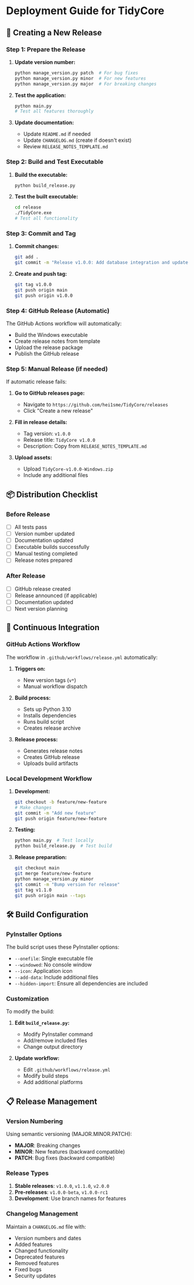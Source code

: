 # Deployment Guide for TidyCore

## 🚀 Creating a New Release

### Step 1: Prepare the Release

1. **Update version number:**
   ```bash
   python manage_version.py patch  # For bug fixes
   python manage_version.py minor  # For new features
   python manage_version.py major  # For breaking changes
   ```

2. **Test the application:**
   ```bash
   python main.py
   # Test all features thoroughly
   ```

3. **Update documentation:**
   - Update `README.md` if needed
   - Update `CHANGELOG.md` (create if doesn't exist)
   - Review `RELEASE_NOTES_TEMPLATE.md`

### Step 2: Build and Test Executable

1. **Build the executable:**
   ```bash
   python build_release.py
   ```

2. **Test the built executable:**
   ```bash
   cd release
   ./TidyCore.exe
   # Test all functionality
   ```

### Step 3: Commit and Tag

1. **Commit changes:**
   ```bash
   git add .
   git commit -m "Release v1.0.0: Add database integration and update system"
   ```

2. **Create and push tag:**
   ```bash
   git tag v1.0.0
   git push origin main
   git push origin v1.0.0
   ```

### Step 4: GitHub Release (Automatic)

The GitHub Actions workflow will automatically:
- Build the Windows executable
- Create release notes from template
- Upload the release package
- Publish the GitHub release

### Step 5: Manual Release (if needed)

If automatic release fails:

1. **Go to GitHub releases page:**
   - Navigate to `https://github.com/hei1sme/TidyCore/releases`
   - Click "Create a new release"

2. **Fill in release details:**
   - Tag version: `v1.0.0`
   - Release title: `TidyCore v1.0.0`
   - Description: Copy from `RELEASE_NOTES_TEMPLATE.md`

3. **Upload assets:**
   - Upload `TidyCore-v1.0.0-Windows.zip`
   - Include any additional files

## 📦 Distribution Checklist

### Before Release
- [ ] All tests pass
- [ ] Version number updated
- [ ] Documentation updated
- [ ] Executable builds successfully
- [ ] Manual testing completed
- [ ] Release notes prepared

### After Release
- [ ] GitHub release created
- [ ] Release announced (if applicable)
- [ ] Documentation updated
- [ ] Next version planning

## 🔄 Continuous Integration

### GitHub Actions Workflow

The workflow in `.github/workflows/release.yml` automatically:

1. **Triggers on:**
   - New version tags (`v*`)
   - Manual workflow dispatch

2. **Build process:**
   - Sets up Python 3.10
   - Installs dependencies
   - Runs build script
   - Creates release archive

3. **Release process:**
   - Generates release notes
   - Creates GitHub release
   - Uploads build artifacts

### Local Development Workflow

1. **Development:**
   ```bash
   git checkout -b feature/new-feature
   # Make changes
   git commit -m "Add new feature"
   git push origin feature/new-feature
   ```

2. **Testing:**
   ```bash
   python main.py  # Test locally
   python build_release.py  # Test build
   ```

3. **Release preparation:**
   ```bash
   git checkout main
   git merge feature/new-feature
   python manage_version.py minor
   git commit -m "Bump version for release"
   git tag v1.1.0
   git push origin main --tags
   ```

## 🛠️ Build Configuration

### PyInstaller Options

The build script uses these PyInstaller options:
- `--onefile`: Single executable file
- `--windowed`: No console window
- `--icon`: Application icon
- `--add-data`: Include additional files
- `--hidden-import`: Ensure all dependencies are included

### Customization

To modify the build:

1. **Edit `build_release.py`:**
   - Modify PyInstaller command
   - Add/remove included files
   - Change output directory

2. **Update workflow:**
   - Edit `.github/workflows/release.yml`
   - Modify build steps
   - Add additional platforms

## 📋 Release Management

### Version Numbering

Using semantic versioning (MAJOR.MINOR.PATCH):
- **MAJOR**: Breaking changes
- **MINOR**: New features (backward compatible)
- **PATCH**: Bug fixes (backward compatible)

### Release Types

1. **Stable releases**: `v1.0.0`, `v1.1.0`, `v2.0.0`
2. **Pre-releases**: `v1.0.0-beta`, `v1.0.0-rc1`
3. **Development**: Use branch names for features

### Changelog Management

Maintain a `CHANGELOG.md` file with:
- Version numbers and dates
- Added features
- Changed functionality
- Deprecated features
- Removed features
- Fixed bugs
- Security updates
